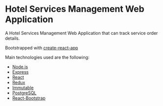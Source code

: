 # Hotel Services Management Web Application

A Hotel Services Management Web Application that can track service order details.

Bootstrapped with [create-react-app](https://github.com/facebookincubator/create-react-ap)

Main technologies used are the following:
* [Node.js](https://nodejs.org/en/)
* [Express](https://expressjs.com/)
* [React](https://facebook.github.io/react/)
* [Redux](http://redux.js.org/)
* [Immutable](https://facebook.github.io/immutable-js/)
* [PostgreSQL](https://www.postgresql.org/)
* [React-Bootstrap](https://react-bootstrap.github.io/)
